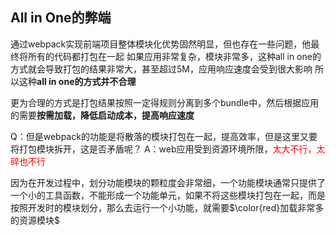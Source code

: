 ## All in One的弊端

通过webpack实现前端项目整体模块化优势固然明显，但也存在一些问题，他最终将所有的代码都打包在一起
如果应用非常复杂，模块非常多，这种all in one的方式就会导致打包的结果非常大，甚至超过5M，应用响应速度会受到很大影响
所以这种**all in one的方式并不合理**

更为合理的方式是打包结果按照一定得规则分离到多个bundle中，然后根据应用的需要**按需加载，降低启动成本，提高响应速度**

Q：但是webpack的功能是将散落的模块打包在一起，提高效率，但是这里又要将打包模块拆开，这是否矛盾呢？
A：web应用受到资源环境所限，<font color="red">太大不行，太碎也不行</font>

因为在开发过程中，划分功能模块的颗粒度会非常细，一个功能模块通常只提供了一个小的工具函数，不能形成一个功能单元，如果不将这些模块打包在一起，而是按照开发时的模块划分，那么去运行一个小功能，就需要$\color{red}加载非常多的资源模块$











